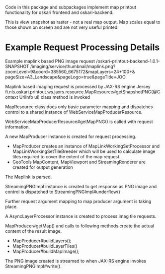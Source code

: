 
Code in this package and subpackages implement map printout functionality
for oskari frontend and oskari-backend.

This is view snapshot as raster - not a real map output. 
Map scales equal to those shown on screen and are not very useful printed.    

# Example Request Processing Details 

 Example maplink based PNG image request
     /oskari-printout-backend-1.0.1-SNAPSHOT
         /imaging/service/thumbnail/maplink.png?
            zoomLevel=9&coord=385560_6675172&mapLayers=24+100+&
            pageSize=A3_Landscape&pageLogo=true&pageTitle=JOO
            
Maplink based imaging request is processed by JAX-RS engine Jersey
 fi.nls.oskari.printout.ws.jaxrs.resource.MapResource#getSnapshotPNG(@Context UriInfo ui)
   class method is invoked
   
   MapResource class does only basic parameter mapping and dispatches control to a
   shared instance of WebServiceMapProducerResource. 
   
   WebServiceMapProducerResource#getMapPNG() is called with request information.
   
   A new MapProducer instance is created for request processing.
   - MapProducer creates an instance of MapLinkWorkingSetProcessor and MapLinkWorkingSetTileBreeder 
     which will be used to calculate image tiles required to cover the extent of the map request.
   - GeoTools MapContent, MapViewport and StreamingRenderer are created for output generation 
   
   The Maplink is parsed.
   
   StreamingPNGImpl instance is created to get response as PNG image and control
   is dispatched to StreamingPNGImpl#underflow()
   
   Further request argument mapping to map producer argument is taking place.
   
   A AsyncLayerProcessor instance is created to process imag tile requests.  
   
   MapProducer#getMap() and calls to following methods create the actual content of the result image. 
   -    MapProducer#buildLayers();
   -    MapProducer#buildLayerTiles()
   -    MapProducer#buildMapImage();
   
   The PNG image created is streamed to when JAX-RS engine invokes StreamingPNGImpl#write(). 
     
        
 
